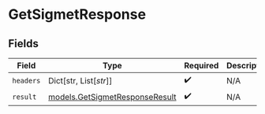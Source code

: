 # GetSigmetResponse


## Fields

| Field                                                                  | Type                                                                   | Required                                                               | Description                                                            |
| ---------------------------------------------------------------------- | ---------------------------------------------------------------------- | ---------------------------------------------------------------------- | ---------------------------------------------------------------------- |
| `headers`                                                              | Dict[str, List[*str*]]                                                 | :heavy_check_mark:                                                     | N/A                                                                    |
| `result`                                                               | [models.GetSigmetResponseResult](../models/getsigmetresponseresult.md) | :heavy_check_mark:                                                     | N/A                                                                    |